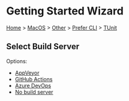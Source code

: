 <!--
GENERATED FILE - DO NOT EDIT
This file was generated by [MarkdownSnippets](https://github.com/SimonCropp/MarkdownSnippets).
Source File: /docs/mdsource/wiz/MacOS_Other_Cli_TUnit.source.md
To change this file edit the source file and then run MarkdownSnippets.
-->

# Getting Started Wizard

[Home](/docs/wiz/readme.md) > [MacOS](MacOS.md) > [Other](MacOS_Other.md) > [Prefer CLI](MacOS_Other_Cli.md) > [TUnit](MacOS_Other_Cli_TUnit.md)

## Select Build Server

Options:
 * [AppVeyor](MacOS_Other_Cli_TUnit_AppVeyor.md)
 * [GitHub Actions](MacOS_Other_Cli_TUnit_GitHubActions.md)
 * [Azure DevOps](MacOS_Other_Cli_TUnit_AzureDevOps.md)
 * [No build server](MacOS_Other_Cli_TUnit_None.md)
